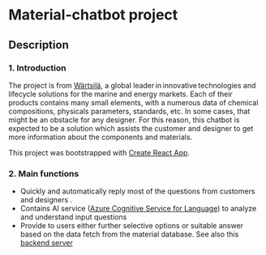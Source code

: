 # Material-chatbot project

## Description

### 1. Introduction

The project is from [Wärtsilä](https://www.wartsila.com/), a global leader in innovative technologies and lifecycle solutions for the marine and energy markets. Each of their products contains many small elements, with a numerous data of chemical compositions, physicals parameters, standards, etc. In some cases, that might be an obstacle for any designer. For this reason, this chatbot is expected to be a solution which assists the customer and designer to get more information about the components and materials.

This project was bootstrapped with [Create React App](https://github.com/facebook/create-react-app).

### 2. Main functions

- Quickly and automatically reply most of the questions from customers and designers .
- Contains AI service ([Azure Cognitive Service for Language](https://learn.microsoft.com/en-us/azure/cognitive-services/language-service/)) to analyze and understand input questions
- Provide to users either further selective options or suitable answer based on the data fetch from the material database. See also this [backend server](https://github.com/hoangduong-coder/material-chatbot-backend)

